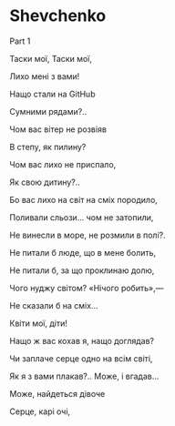 # Shevchenko

Part 1

Таски мої, Таски мої, 

Лихо мені з вами! 

Нащо стали на GitHub 

Сумними рядами?.. 

Чом вас вітер не розвіяв 

В степу, як пилину? 

Чом вас лихо не приспало, 

Як свою дитину?..

Бо вас лихо на світ на сміх породило, 

Поливали сльози... чом не затопили, 

Не винесли в море, не розмили в полі?. 

Не питали б люде, що в мене болить, 

Не питали б, за що проклинаю долю, 

Чого нуджу світом? «Нічого робить»,— 

Не сказали б на сміх...

Квіти мої, діти! 

Нащо ж вас кохав я, нащо доглядав? 

Чи заплаче серце одно на всім світі, 

Як я з вами плакав?.. Може, і вгадав...

Може, найдеться дівоче 

Серце, карі очі, 
